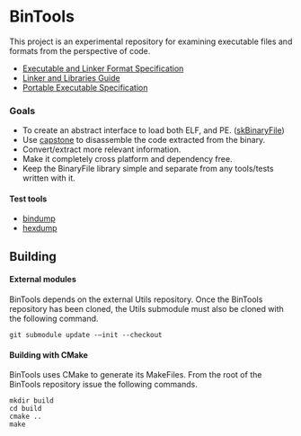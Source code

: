 # BinTools
This project is an experimental repository for examining executable files and formats from the perspective of code. 

- [Executable and Linker Format Specification](http://man7.org/linux/man-pages/man5/elf.5.html)
- [Linker and Libraries Guide](https://docs.oracle.com/cd/E23824_01/html/819-0690/chapter6-93046.html#scrolltoc)
- [Portable Executable Specification](https://docs.microsoft.com/en-us/windows/desktop/Debug/pe-format)


### Goals
- To create an abstract interface to load both ELF, and PE. ([skBinaryFile](https://github.com/CharlesCarley/BinTools/blob/master/Source/skBinaryFile.h))
- Use [capstone](http://www.capstone-engine.org/) to disassemble the code extracted from the binary.
- Convert/extract more relevant information.
- Make it completely cross platform and dependency free.
- Keep the BinaryFile library simple and separate from any tools/tests written with it.


#### Test tools

- [bindump](https://github.com/CharlesCarley/BinTools/blob/master/Tools/bindump)
- [hexdump](https://github.com/CharlesCarley/BinTools/blob/master/Tools/hexdump)


## Building

#### External modules 
BinTools depends on the external Utils repository. Once the BinTools repository has been cloned, the Utils submodule must also be cloned with the following command.
```
git submodule update -–init --checkout
```  
#### Building with CMake 

BinTools uses CMake to generate its MakeFiles. From the root of the BinTools repository issue the following commands. 
```
mkdir build
cd build
cmake ..
make
```

